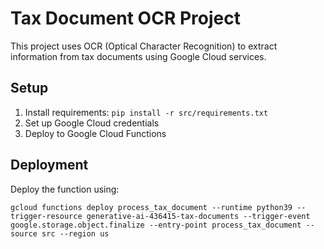 # Tax Document OCR Project

This project uses OCR (Optical Character Recognition) to extract information from tax documents using Google Cloud services.

## Setup
1. Install requirements: `pip install -r src/requirements.txt`
2. Set up Google Cloud credentials
3. Deploy to Google Cloud Functions

## Deployment
Deploy the function using:
```
gcloud functions deploy process_tax_document --runtime python39 --trigger-resource generative-ai-436415-tax-documents --trigger-event google.storage.object.finalize --entry-point process_tax_document --source src --region us